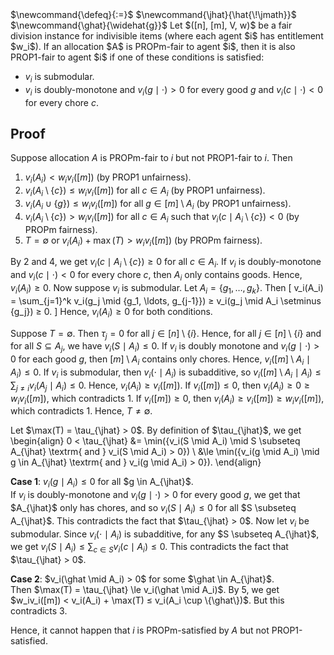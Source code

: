 <span class="invisible">
$\newcommand{\defeq}{:=}$
$\newcommand{\jhat}{\hat{\!\jmath}}$
$\newcommand{\ghat}{\widehat{g}}$
</span>
Let $([n], [m], V, w)$ be a fair division instance for indivisible items
(where each agent $i$ has entitlement $w_i$).
If an allocation $A$ is PROPm-fair to agent $i$, then it is also PROP1-fair to agent $i$
if one of these conditions is satisfied:

* $v_i$ is submodular.
* $v_i$ is doubly-monotone and $v_i(g \mid \cdot) > 0$ for every good $g$
    and $v_i(c \mid \cdot) < 0$ for every chore $c$.

## Proof

Suppose allocation $A$ is PROPm-fair to $i$ but not PROP1-fair to $i$. Then

1.  $v_i(A_i) < w_iv_i([m])$ (by PROP1 unfairness).
2.  $v_i(A_i \setminus \{c\}) ≤ w_iv_i([m])$ for all $c \in A_i$ (by PROP1 unfairness).
3.  $v_i(A_i \cup \{g\}) ≤ w_iv_i([m])$ for all $g \in [m] \setminus A_i$ (by PROP1 unfairness).
4.  $v_i(A_i \setminus \{c\}) > w_iv_i([m])$ for all $c \in A_i$ such that
    $v_i(c \mid A_i \setminus \{c\}) < 0$ (by PROPm fairness).
5.  $T = \emptyset$ or $v_i(A_i) + \max(T) > w_iv_i([m])$ (by PROPm fairness).

By 2 and 4, we get $v_i(c \mid A_i \setminus \{c\}) ≥ 0$ for all $c \in A_i$.
If $v_i$ is doubly-monotone and $v_i(c \mid \cdot) < 0$ for every chore $c$,
then $A_i$ only contains goods. Hence, $v_i(A_i) ≥ 0$.
Now suppose $v_i$ is submodular. Let $A_i = \{g_1, \ldots, g_k\}$. Then
\[ v_i(A_i) = \sum_{j=1}^k v_i(g_j \mid \{g_1, \ldots, g_{j-1}\})
    ≥ v_i(g_j \mid A_i \setminus \{g_j\}) ≥ 0. \]
Hence, $v_i(A_i) ≥ 0$ for both conditions.

Suppose $T = \emptyset$. Then $\tau_j = 0$ for all $j \in [n] \setminus \{i\}$.
Hence, for all $j \in [n] \setminus \{i\}$ and for all $S \subseteq A_j$,
we have $v_i(S \mid A_i) ≤ 0$.
If $v_i$ is doubly monotone and $v_i(g \mid \cdot) > 0$ for each good $g$,
then $[m] \setminus A_i$ contains only chores.
Hence, $v_i([m] \setminus A_i \mid A_i) ≤ 0$.
If $v_i$ is submodular, then $v_i(\cdot \mid A_i)$ is subadditive,
so $v_i([m] \setminus A_i \mid A_i) ≤ \sum_{j≠i} v_i(A_j \mid A_i) ≤ 0$.
Hence, $v_i(A_i) ≥ v_i([m])$.
If $v_i([m]) ≤ 0$, then $v_i(A_i) ≥ 0 ≥ w_iv_i([m])$, which contradicts 1.
If $v_i([m]) ≥ 0$, then $v_i(A_i) ≥ v_i([m]) ≥ w_iv_i([m])$, which contradicts 1.
Hence, $T \neq \emptyset$.

Let $\max(T) = \tau_{\jhat} > 0$. By definition of $\tau_{\jhat}$, we get
\begin{align}
0 < \tau_{\jhat} &= \min(\{v_i(S \mid A_i) \mid S \subseteq A_{\jhat} \textrm{ and } v_i(S \mid A_i) > 0\})
\\ &\le \min(\{v_i(g \mid A_i) \mid g \in A_{\jhat} \textrm{ and } v_i(g \mid A_i) > 0\}).
\end{align}

**Case 1**: $v_i(g \mid A_i) ≤ 0$ for all $g \in A_{\jhat}$.
<br>If $v_i$ is doubly-monotone and $v_i(g \mid \cdot) > 0$ for every good $g$,
we get that $A_{\jhat}$ only has chores, and so $v_i(S \mid A_i) ≤ 0$ for all $S \subseteq A_{\jhat}$.
This contradicts the fact that $\tau_{\jhat} > 0$.
Now let $v_i$ be submodular. Since $v_i(\cdot \mid A_i)$ is subadditive,
for any $S \subseteq A_{\jhat}$, we get
$v_i(S \mid A_i) \le \sum_{c \in S} v_i(c \mid A_i) ≤ 0$.
This contradicts the fact that $\tau_{\jhat} > 0$.

**Case 2**: $v_i(\ghat \mid A_i) > 0$ for some $\ghat \in A_{\jhat}$.
<br>Then $\max(T) = \tau_{\jhat} \le v_i(\ghat \mid A_i)$.
By 5, we get $w_iv_i([m]) < v_i(A_i) + \max(T) ≤ v_i(A_i \cup \{\ghat\})$.
But this contradicts 3.

Hence, it cannot happen that $i$ is PROPm-satisfied by $A$ but not PROP1-satisfied.
